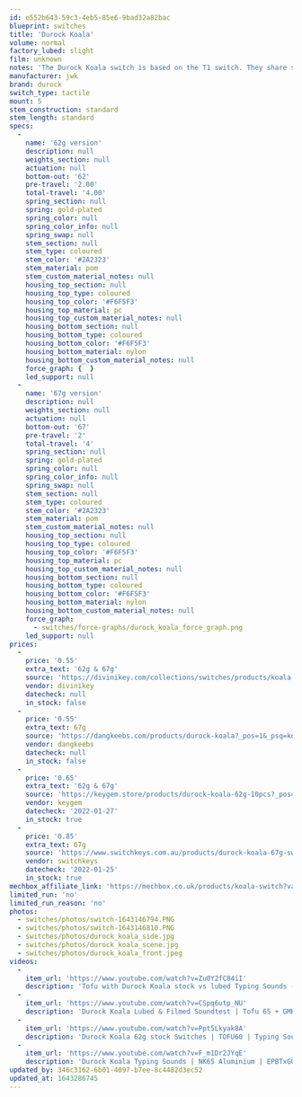 ```yaml
---
id: e552b643-59c3-4eb5-85e6-9bad32a82bac
blueprint: switches
title: 'Durock Koala'
volume: normal
factory_lubed: slight
film: unknown
notes: 'The Durock Koala switch is based on the T1 switch. They share sound and feel.'
manufacturer: jwk
brand: durock
switch_type: tactile
mount: 5
stem_construction: standard
stem_length: standard
specs:
  -
    name: '62g version'
    description: null
    weights_section: null
    actuation: null
    bottom-out: '62'
    pre-travel: '2.00'
    total-travel: '4.00'
    spring_section: null
    spring: gold-plated
    spring_color: null
    spring_color_info: null
    spring_swap: null
    stem_section: null
    stem_type: coloured
    stem_color: '#2A2323'
    stem_material: pom
    stem_custom_material_notes: null
    housing_top_section: null
    housing_top_type: coloured
    housing_top_color: '#F6F5F3'
    housing_top_material: pc
    housing_top_custom_material_notes: null
    housing_bottom_section: null
    housing_bottom_type: coloured
    housing_bottom_color: '#F6F5F3'
    housing_bottom_material: nylon
    housing_bottom_custom_material_notes: null
    force_graph: {  }
    led_support: null
  -
    name: '67g version'
    description: null
    weights_section: null
    actuation: null
    bottom-out: '67'
    pre-travel: '2'
    total-travel: '4'
    spring_section: null
    spring: gold-plated
    spring_color: null
    spring_color_info: null
    spring_swap: null
    stem_section: null
    stem_type: coloured
    stem_color: '#2A2323'
    stem_material: pom
    stem_custom_material_notes: null
    housing_top_section: null
    housing_top_type: coloured
    housing_top_color: '#F6F5F3'
    housing_top_material: pc
    housing_top_custom_material_notes: null
    housing_bottom_section: null
    housing_bottom_type: coloured
    housing_bottom_color: '#F6F5F3'
    housing_bottom_material: nylon
    housing_bottom_custom_material_notes: null
    force_graph:
      - switches/force-graphs/durock_koala_force_graph.png
    led_support: null
prices:
  -
    price: '0.55'
    extra_text: '62g & 67g'
    source: 'https://divinikey.com/collections/switches/products/koala-tactile-switches?variant=32070332874817'
    vendor: divinikey
    datecheck: null
    in_stock: false
  -
    price: '0.55'
    extra_text: 67g
    source: 'https://dangkeebs.com/products/durock-koala?_pos=1&_psq=koala&_ss=e&_v=1.0'
    vendor: dangkeebs
    datecheck: null
    in_stock: false
  -
    price: '0.65'
    extra_text: '62g & 67g'
    source: 'https://keygem.store/products/durock-koala-62g-10pcs?_pos=2&_sid=d6935255f'
    vendor: keygem
    datecheck: '2022-01-27'
    in_stock: true
  -
    price: '0.85'
    extra_text: 67g
    source: 'https://www.switchkeys.com.au/products/durock-koala-67g-switches?_pos=1&_sid=9a10969c9&_ss=r'
    vendor: switchkeys
    datecheck: '2022-01-25'
    in_stock: true
mechbox_affiliate_link: 'https://mechbox.co.uk/products/koala-switch?variant=37100135121058'
limited_run: 'no'
limited_run_reason: 'no'
photos:
  - switches/photos/switch-1643146794.PNG
  - switches/photos/switch-1643146810.PNG
  - switches/photos/durock_koala_side.jpg
  - switches/photos/durock_koala_scene.jpg
  - switches/photos/durock_koala_front.jpeg
videos:
  -
    item_url: 'https://www.youtube.com/watch?v=Zu0Y2fC84iI'
    description: 'Tofu with Durock Koala stock vs lubed Typing Sounds - Switch Sounds'
  -
    item_url: 'https://www.youtube.com/watch?v=CSpq6utp_NU'
    description: 'Durock Koala Lubed & Filmed Soundtest | Tofu 65 + GMK Tokyo Nights - pscl'
  -
    item_url: 'https://www.youtube.com/watch?v=Ppt5Lkyak8A'
    description: 'Durock Koala 62g stock Switches | TOFU60 | Typing Sound - Lettuce Lemonade'
  -
    item_url: 'https://www.youtube.com/watch?v=F_m1Dr2JYqE'
    description: 'Durock Koala Typing Sounds | NK65 Aluminium | EPBTxGOK BoW - rad mechanica.'
updated_by: 346c3162-6b01-4097-b7ee-8c4482d3ec52
updated_at: 1643286745
---
```

